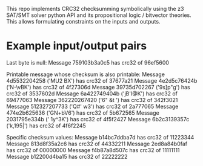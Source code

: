 This repo implements CRC32 checksumming symbolically using the z3 SAT/SMT solver python API and its propositional logic / bitvector theories.
This allows formulating constraints on the inputs and outputs.

# Example input/output pairs

Last byte is null:
Message 759103b3a0c5 has crc32 of 96ef5600

Printable message whose checksum is also printable:
Message 4d5532204258 ('MU2 BX') has crc32 of 37677a21
Message 4e2d5c76424b ('N-\vBK') has crc32 of 4f27306d
Message 39735d702267 ('9s]p"g') has crc32 of 3537602d
Message 6a422749404b ('jB'I@K') has crc32 of 69477063
Message 362220267420 ('6" &t ') has crc32 of 342f3021
Message 512327207733 ('Q#' w3') has crc32 of 2a777065
Message 474e2b625636 ('GN+bV6') has crc32 of 5b672565
Message 2031795e334b (' 1y^3K') has crc32 of 4f5f2427
Message 6b2c3139357c ('k,195|') has crc32 of 4f6f2245

Specific checksum values:
Message b14bc7ddba7d has crc32 of 11223344
Message 813d8f35a2c6 has crc32 of 44332211
Message 2ed8a84b0faf has crc32 of 00000000
Message f4b87a8d507c has crc32 of 11111111
Message b12200d4ba15 has crc32 of 22222222
